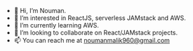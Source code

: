 - 👋 Hi, I’m Nouman.
- 👀 I’m interested in ReactJS, serverless JAMstack and AWS.
- 🌱 I’m currently learning AWS.
- 💞️ I’m looking to collaborate on React/JAMstack projects.
- 📫 You can reach me at noumanmalik960@gmail.com

